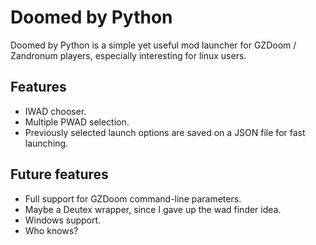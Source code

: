 # Doomed by Python

Doomed by Python is a simple yet useful mod launcher for GZDoom / Zandronum players, especially interesting for linux users.

## Features

- IWAD chooser.
- Multiple PWAD selection.
- Previously selected launch options are saved on a JSON file for fast launching.

## Future features

- Full support for GZDoom command-line parameters.
- Maybe a Deutex wrapper, since I gave up the wad finder idea.
- Windows support.
- Who knows?

